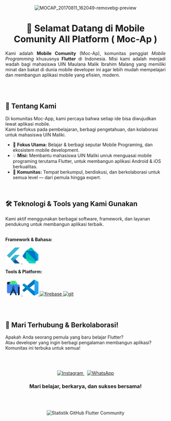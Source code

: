 
<p align="center">


  <img width="300" height="500" alt="MOCAP_20170811_162049-removebg-preview" src="https://github.com/user-attachments/assets/b0b83ff5-73e0-4660-9231-08ad3e744dac" />
  
</p>




<h1 align="center">👋 Selamat Datang di Mobile Comunity All Platform ( Moc-Ap )</h1>

<p align="justify">
  Kami adalah <b>Mobile Comunity</b> (Moc-Ap), komunitas penggiat <i>Mobile Programming</i> khususnya <b>Flutter</b> di Indonesia.  
  Misi kami adalah menjadi wadah bagi mahasiswa UIN Maulana Malik Ibrahim Malang yang memiliki minat dan bakat di dunia mobile developer ini agar lebih mudah mempelajari dan membangun aplikasi mobile yang efisien, modern.
</p>

<br><br>

## 🚀 Tentang Kami

Di komunitas Moc-App, kami percaya bahwa setiap ide bisa diwujudkan lewat aplikasi mobile.  
Kami berfokus pada pembelajaran, berbagi pengetahuan, dan kolaborasi untuk mahasiswa UIN Maliki.

- 📱 **Fokus Utama:** Belajar & berbagi seputar Mobile Programing, dan ekosistem mobile development.
- 💡 **Misi:** Membantu mahasiswa UIN Maliki unruk menguasai mobile programing terutama Flutter, untuk membangun aplikasi Android & iOS berkualitas.
- 👥 **Komunitas:** Tempat berkumpul, berdiskusi, dan berkolaborasi untuk semua level — dari pemula hingga expert.

<br>

## 🛠️ Teknologi & Tools yang Kami Gunakan

Kami aktif menggunakan berbagai software, framework, dan layanan pendukung untuk membangun aplikasi terbaik.
<br><br>

<p align="left">
  <b>Framework & Bahasa:</b><br/><br/>
  <a href="https://flutter.dev/" target="_blank" rel="noreferrer">
    <img src="https://raw.githubusercontent.com/devicons/devicon/master/icons/flutter/flutter-original.svg" alt="flutter" width="50" height="50"/>
  </a>
  <a href="https://dart.dev/" target="_blank" rel="noreferrer">
    <img src="https://raw.githubusercontent.com/devicons/devicon/master/icons/dart/dart-original.svg" alt="dart" width="50" height="50"/>
  </a>
</p>

<p align="left">
  <b>Tools & Platform:</b><br/><br/>
  <a href="https://developer.android.com/studio" target="_blank" rel="noreferrer">
    <img src="https://raw.githubusercontent.com/devicons/devicon/master/icons/androidstudio/androidstudio-original.svg" alt="android studio" width="50" height="50"/>
  </a>
  <a href="https://code.visualstudio.com/" target="_blank" rel="noreferrer">
    <img src="https://raw.githubusercontent.com/devicons/devicon/master/icons/vscode/vscode-original.svg" alt="vscode" width="50" height="50"/>
  </a>
  <a href="https://firebase.google.com/" target="_blank" rel="noreferrer">
    <img src="https://www.vectorlogo.zone/logos/firebase/firebase-icon.svg" alt="firebase" width="50" height="50"/>
  </a>
  <a href="https://git-scm.com/" target="_blank" rel="noreferrer">
    <img src="https://www.vectorlogo.zone/logos/git-scm/git-scm-icon.svg" alt="git" width="50" height="50"/>
  </a>
</p>

<br>

<!-- ## ✨ Proyek & Kontribusi

Kami rutin membuat contoh proyek, tutorial, dan demo aplikasi menggunakan Flutter.  
Kontribusi dari komunitas sangat terbuka, baik berupa kode, dokumentasi, maupun berbagi pengalaman.

➡️ **Lihat showcase & update terbaru kami di [Instagram](https://www.instagram.com/mobilemocap/)**  
➡️ **Ikuti diskusi & belajar bersama di WhatsApp Group** -->

<br>

<!-- ## 👥 Anggota Komunitas

### 🔹 Versi Otomatis (Kontributor Repo)

Daftar otomatis avatar kontributor (update sesuai kontribusi di repo ini):

[![Contributors](https://contrib.rocks/image?repo=Mocap-UinMalang/mocap_app)](https://github.com/Mocap-UinMalang/mocap_app/graphs/contributors) -->



## 💬 Mari Terhubung & Berkolaborasi!

Apakah Anda seorang pemula yang baru belajar Flutter?  
Atau developer yang ingin berbagi pengalaman membangun aplikasi?  
Komunitas ini terbuka untuk semua!

<br>
<br>

<p align="center">
  <a href="https://www.instagram.com/mobilemocap/" target="_blank">
    <img src="https://img.shields.io/badge/Instagram-E4405F?style=for-the-badge&logo=instagram&logoColor=white" alt="Instagram">
  </a>
  &nbsp;
  <a href="https://wa.me/6289518690980" target="_blank">
    <img src="https://img.shields.io/badge/WhatsApp-25D366?style=for-the-badge&logo=whatsapp&logoColor=white" alt="WhatsApp">
  </a>
</p>

<h3 align="center">Mari belajar, berkarya, dan sukses bersama!</h3>


<br>
<br>


<p align="center">
  <img src="https://github-readme-stats.vercel.app/api?username=MOC-AP&show_icons=true&theme=tokyonight&include_all_commits=true&count_private=true" alt="Statistik GitHub Flutter Community"/>
</p>

